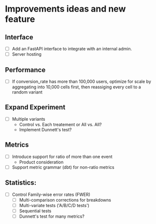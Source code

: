 
# Improvements ideas and new feature 

## Interface
* [ ] Add an FastAPI interface to integrate with an internal admin.
* [ ] Server hosting 

## Performance
* [ ] If conversion_rate has more than 100,000 users,
      optimize for scale by aggregating into 10,000 cells first,
      then reassiging every cell to a random variant        

## Expand Experiment 
* [ ] Multiple variants
  * Control vs. Each treatement or All vs. All?
  * Implement Dunnett's test?

## Metrics 
* [ ] Introduce support for ratio of more than one event
  *  Product consideration
* [ ] Support metric grammar (dbt) for non-ratio metrics

## Statistics:
* [ ] Control Family-wise error rates (FWER)
  * [ ] Multi-comparison corrections for breakdowns
  * [ ] Multi-variate tests ('A/B/C/D tests')
  * [ ] Sequential tests
  * [ ] Dunnett's test for many metrics?
